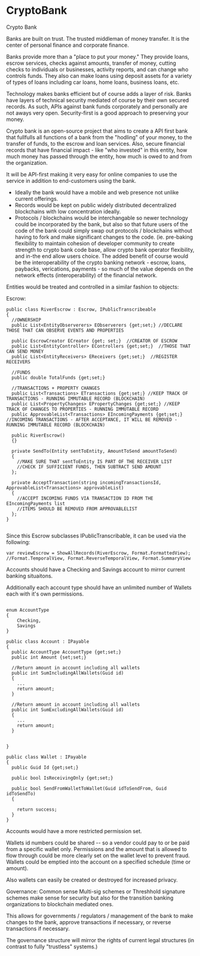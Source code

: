 # CryptoBank
Crypto Bank

Banks are built on trust.  The trusted middleman of money transfer.  It is the center of personal finance and corporate finance.

Banks provide more than a "place to put your money."  They provide loans, escrow services, checks against amounts, transfer of money, cutting checks to individuals or businesses, activity reports, and can change who controls funds.  They also can make loans using deposit assets for a variety of types of loans including car loans, home loans, business loans, etc.

Technology makes banks efficient but of course adds a layer of risk.  Banks have layers of technical security mediated of course by their own secured records.  As such, APIs against bank funds corporately and personally are not aways very open.  Security-first is a good approach to preserving your money.

Crypto bank is an open-source project that aims to create a API first bank that fullfulls all functions of a bank from the "hodling" of your money, to the transfer of funds, to the escrow and loan services.  Also, secure financial records that have financial impact - like "who invested" in this entity, how much money has passed through the entity, how much is owed to and from the organization.

It will be API-first making it very easy for online companies to use the service in addition to end-customers using the bank. 

- Ideally the bank would have a mobile and web presence not unlike current offerings.  
- Records would be kept on public widely distributed decentralized blockchains with low concentration ideally.
- Protocols / blockchains would be interchangable so newer technology could be incorporated by the bank, but also so that future users of the code of the bank could simply swap out protocols / blockchains without having to fork and make significant changes to the code.  (ie. pre-baking flexibility to maintain cohesion of developer community to create strength to crypto bank code base, allow crypto bank operator flexibility, and in-the end allow users choice.  The added benefit of course would be the interoperability of the crypto banking network - escrow, loans, paybacks, verications, payments - so much of the value depends on the network effects (interoperability) of the financial network. 

Entities would be treated and controlled in a similar fashion to objects:


Escrow:
```
public class RiverEscrow : Escrow, IPublicTranscribeable
{
  //OWNERSHIP
  public List<EntityObserverers> EObserverers {get;set;} //DECLARE THOSE THAT CAN OBSERVE EVENTS AND PROPERTIES

  public EscrowCreator ECreator {get; set;}  //CREATOR OF ESCROW 
  public List<EntityController> EControllers {get;set;}  //THOSE THAT CAN SEND MONEY
  public List<EntityReceivers> EReceivers {get;set;}  //REGISTER RECEIVERS
  
  //FUNDS
  public double TotalFunds {get;set;}
  
  //TRANSACTIONS + PROPERTY CHANGES
  public List<Transactions> ETransactions {get;set;} //KEEP TRACK OF TRANSACTIONS - RUNNING IMMUTABLE RECORD (BLOCKCHAIN)
  public List<PropertyChanges> EPropertyChanges {get;set;} //KEEP TRACK OF CHANGES TO PROPERTIES - RUNNING IMMUTABLE RECORD
  public ApprovableList<Transactions> EIncomingPayments {get;set;} //INCOMING TRANSACTIONS - AFTER ACCEPTANCE, IT WILL BE REMOVED - RUNNING IMMUTABLE RECORD (BLOCKCHAIN)

  public RiverEscrow()
  {}
  
  private SendTo(Entity sentToEntity, AmountToSend amountToSend)
  {
    //MAKE SURE THAT sentToEntity IS PART OF THE RECEIVER LIST
    //CHECK IF SUFFICIENT FUNDS, THEN SUBTRACT SEND AMOUNT 
  };
  
  private AcceptTransaction(string incomingTransactionsId, ApprovableList<Transactions> approvableList)
  {
    //ACCEPT INCOMING FUNDS VIA TRANSACTION ID FROM THE EIncomingPayments list
    //ITEMS SHOULD BE REMOVED FROM APPROVABLELIST
  };  
}


```


Since this Escrow subclasses IPublicTranscribable, it can be used via the following:

```
var reviewEscrow = ShowAllRecords(RiverEscrow, Format.FormattedView); //Format.TemporalView, Format.ReverseTemporalView, Format.SummaryView

```

Accounts should have a Checking and Savings account to mirror current banking situaitons.

Additionally each account type should have an unlimited number of Wallets each with it's own permissions.

```

enum AccountType
{
    Checking,
    Savings
}

public class Account : IPayable
{
  public AccountType AccountType {get;set;}
  public int Amount {set;set;}
  
  //Return amount in account including all wallets
  public int SumIncludingAllWallets(Guid id)
  {
    ...
    return amount;
  }

  //Return amount in account including all wallets
  public int SumExcludingAllWallets(Guid id)
  {
    ...
    return amount;
  }


}

public class Wallet : IPayable
{
  public Guid Id {get;set;}
  
  public bool IsReceivingOnly {get;set;}
  
  public bool SendFromWalletToWallet(Guid idToSendFrom, Guid idToSendTo)
  {
  
    return success;
  }
}
```
Accounts would have a more restricted permission set.

Wallets id numbers could be shared -- so a vendor could pay to or be paid from a specific wallet only.  Permissions and the amount that is allowed to flow through could be more clearly set on the wallet level to prevent fraud.  Wallets could be emptied into the account on a specified schedule (time or amount).

Also wallets can easily be created or destroyed for increased privacy.

Governance:
Common sense Multi-sig schemes or Threshhold signature schemes make sense for security but also for the transition banking organizations to blockchain mediated ones.

This allows for governments / regulators / management of the bank to make changes to the bank, approve transactions if necessary, or reverse transactions if necessary.

The governance structure will mirror the rights of current legal structures (in contrast to fully "trustless" systems.)
